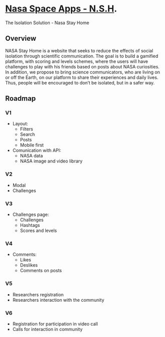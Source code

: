 # [Nasa Space Apps - N.S.H](https://group-hacka.github.io/NASASPACEAPPS-n.s.h./src/).
The Isolation Solution - Nasa Stay Home

## Overview

NASA Stay Home is a website that seeks to reduce the effects of social isolation through scientific communication. The goal is to build a gamified platform, with scoring and levels schemes, where the users will have challenges to play with his friends based on posts about NASA curiosities. In addition, we propose to bring science communicators, who are living on or off the Earth, on our platform to share their experiences and daily lives. Thus, people will be encouraged to don’t be isolated, but in a safer way.

## Roadmap

### V1
- Layout:
  - Filters 
  - Search
  - Posts
  - Mobile first
- Comunication with API:
  - NASA data
  - NASA image and video library

### V2
- Modal
- Challenges

### V3
- Challenges page:
  - Challenges
  - Hashtags
  - Scores and levels

### V4
- Comments:
  - Likes
  - Deslikes
  - Comments on posts
  
### V5
- Researchers registration 
- Researchers interaction with the community

### V6 
- Registration for participation in video call
- Calls for interaction in community
